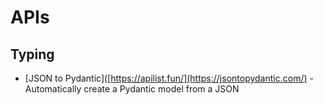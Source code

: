 # APIs

## Typing
- [JSON to Pydantic]([https://apilist.fun/](https://jsontopydantic.com/) - Automatically create a Pydantic model from a JSON
